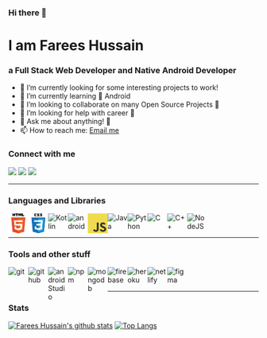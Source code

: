 ### Hi there 👋
# I am Farees Hussain
### a Full Stack Web Developer and Native Android Developer

- 🔭 I’m currently looking for some interesting projects to work!
- 🌱 I’m currently learning 📱 Android 
- 👯 I’m looking to collaborate on many Open Source Projects 💖
- 🤔 I’m looking for help with career 🏢
- 💬 Ask me about anything! 🤗
- 📫 How to reach me: [Email me](mailto:fareezzhussain@gmail.com)


### Connect with me

[<img height="30" src="https://img.shields.io/badge/twitter-%231DA1F2.svg?&style=for-the-badge&logo=twitter&logoColor=white" />][twitter]
[<img height="30" src="https://img.shields.io/badge/linkedin-%230077B5.svg?&style=for-the-badge&logo=linkedin&logoColor=white" />][LinkedIn]
[<img height="30" src = "https://img.shields.io/badge/instagram-%23E4405F.svg?&style=for-the-badge&logo=instagram&logoColor=white">][Instagram] 
<br />
<hr />

### Languages and Libraries

<img align="left" alt="HTML5" width="40px" src="https://raw.githubusercontent.com/github/explore/80688e429a7d4ef2fca1e82350fe8e3517d3494d/topics/html/html.png" />
<img align="left" alt="CSS3" width="40px" src="https://raw.githubusercontent.com/github/explore/80688e429a7d4ef2fca1e82350fe8e3517d3494d/topics/css/css.png" />
<!-- <img align="left" alt="Sass" width="40px" src="https://www.vectorlogo.zone/logos/sass-lang/sass-lang-icon.svg" /> -->
<img align="left" alt="Kotlin" width="40px" src="https://www.vectorlogo.zone/logos/kotlinlang/kotlinlang-icon.svg" />
<img align="left" alt="android" width="40px" src="https://upload.wikimedia.org/wikipedia/commons/thumb/archive/3/34/20200802160428%21Android_Studio_icon.svg/120px-Android_Studio_icon.svg.png" />
<img align="left" alt="JS" width="40px" src="https://raw.githubusercontent.com/github/explore/80688e429a7d4ef2fca1e82350fe8e3517d3494d/topics/javascript/javascript.png" />
<img align="left" alt="Java" width="40px" src="https://www.vectorlogo.zone/logos/java/java-icon.svg" />
<img align="left" alt="Python" width="40px" src="https://www.vectorlogo.zone/logos/python/python-icon.svg" />
<img align="left" alt="C" width="40px" src="https://img.icons8.com/color/48/000000/c-programming.png" />
<img align="left" alt="C++" width="40px" src="https://img.icons8.com/color/2x/c-plus-plus-logo.png" />
<!-- <img align="left" alt="React" width="40px" src="https://www.vectorlogo.zone/logos/reactjs/reactjs-icon.svg" /> -->
<img align="left" alt="NodeJS" width="40px" src="https://www.vectorlogo.zone/logos/nodejs/nodejs-icon.svg" />
<br />
<br />
<hr />

### Tools and other stuff

<img align="left" alt="git" width="40px" src="https://www.vectorlogo.zone/logos/git-scm/git-scm-icon.svg" />
<img align="left" alt="github" width="40px" src="https://www.vectorlogo.zone/logos/github/github-icon.svg" />
<img align="left" alt="androidStudio" width="40px" src="https://upload.wikimedia.org/wikipedia/commons/thumb/3/34/Android_Studio_icon.svg/120px-Android_Studio_icon.svg.png" />
<img align="left" alt="npm" width="40px" src="https://www.vectorlogo.zone/logos/npmjs/npmjs-icon.svg" />
<img align="left" alt="mongodb" width="40px" src="https://www.vectorlogo.zone/logos/mongodb/mongodb-icon.svg" />
<img align="left" alt="firebase" width="40px" src="https://www.vectorlogo.zone/logos/firebase/firebase-icon.svg" />
<img align="left" alt="heroku" width="40px" src="https://www.vectorlogo.zone/logos/heroku/heroku-icon.svg" />
<img align="left" alt="netlify" width="40px" src="https://www.vectorlogo.zone/logos/netlify/netlify-icon.svg" />
<img align="left" alt="figma" width="40px" src="https://www.vectorlogo.zone/logos/figma/figma-icon.svg" />
<br />
<br />
<hr />

### Stats
[![Farees Hussain's github stats](https://github-readme-stats.wasabeef.vercel.app/api?username=FareesHussain&show_icons=true&line_height=21&show_icons=true&theme=tokyonight )](https://camo.githubusercontent.com/4e2bb665e78df12c2279ba17c474eba3158865ad35f838e99f10dcdeefdf3eb6/68747470733a2f2f6769746875622d726561646d652d73746174732e77617361626565662e76657263656c2e6170702f6170693f757365726e616d653d4661726565734875737361696e2673686f775f69636f6e733d74727565266c696e655f6865696768743d32312673686f775f69636f6e733d74727565267468656d653d746f6b796f6e69676874)
[![Top Langs](https://github-readme-stats.vercel.app/api/top-langs/?username=FareesHussain&show_icons=true&layout=compact&theme=tokyonight )](https://github.com/anuraghazra/github-readme-stats)
<!-- <p><img align="center" src="https://github-readme-streak-stats.herokuapp.com/?user=FareesHussain&" alt="Farees Hussain" /></p> -->

[twitter]: https://twitter.com/farees_hussain
[LinkedIn]: https://www.linkedin.com/in/farees-hussain-286a08193/
[Instagram]: https://www.instagram.com/farees_hussain/

<!-- <img src="https://komarev.com/ghpvc/?username=FareesHussain&color=blue&style=flat-square" align="right" /> -->
